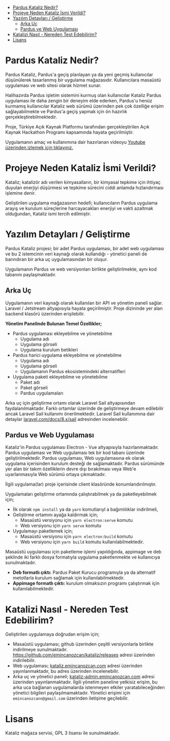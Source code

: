 - [Pardus Kataliz Nedir?](#pardus-kataliz-nedir)
- [Projeye Neden Kataliz İsmi Verildi?](#projeye-neden-kataliz-i̇smi-verildi)
- [Yazılım Detayları / Geliştirme](#yazılım-detayları--geliştirme)
  - [Arka Uç](#arka-uç)
  - [Pardus ve Web Uygulaması](#pardus-ve-web-uygulaması)
- [Katalizi Nasıl - Nereden Test Edebilirim?](#katalizi-nasıl---nereden-test-edebilirim)
- [Lisans](#lisans)

# Pardus Kataliz Nedir?

Pardus Kataliz, Pardus'a geçiş planlayan ya da yeni geçmiş kullanıcılar düşünülerek tasarlanmış bir uygulama mağazasıdır. Kullanıcılara masaüstü uygulaması ve web sitesi olarak hizmet sunar. 

Halihazırda Pardus işletim sistemini kurmuş olan kullanıcılar Kataliz Pardus uygulaması ile daha zengin bir deneyim elde ederken, Pardus'u henüz kurmamış kullanıcılar Kataliz web sürümü üzerinden pek çok özelliğe erişim sağlayabilmekte ve Pardus'a geçiş yapmak için ön hazırlık gerçekleştirebilmektedir. 

Proje, Türkiye Açık Kaynak Platformu tarafından gerçekleştirilen Açık Kaynak Hackathon Programı kapsamında hayata geçirilmiştir.

Uygulamanın amaç ve kullanımına dair hazırlanan videoyu [Youtube üzerinden izlemek için tıklayınız.](https://www.youtube.com/watch?v=FICAoZfK9Po)

# Projeye Neden Kataliz İsmi Verildi?

Kataliz; katalizör adı verilen kimyasalların, bir kimyasal tepkime için ihtiyaç duyulan enerjiyi düşürmesi ve tepkime sürecini ciddi anlamda hızlandırması işlemine denir.

Geliştirilen uygulama mağazasının hedefi; kullanıcıların Pardus uygulama arayış ve kurulum süreçlerine harcayacakları enerjiyi ve vakti azaltmak olduğundan, Kataliz ismi tercih edilmiştir.

# Yazılım Detayları / Geliştirme

Pardus Kataliz projesi; bir adet Pardus uygulaması, bir adet web uygulaması ve bu 2 istemcinin veri kaynağı olarak kullandığı - yönetici paneli de barındıran bir arka uç uygulamasından bir oluşur.

Uygulamanın Pardus ve web versiyonları birlikte geliştirilmekte, aynı kod tabanını paylaşmaktadır.

## Arka Uç

Uygulamanın veri kaynağı olarak kullanılan bir API ve yönetim paneli sağlar. Laravel / Jetstream altyapısıyla hayata geçirilmiştir. Proje dizininde yer alan backend klasörü üzerinden erişilebilir.

**Yönetim Panelinde Bulunan Temel Özellikler;**
* Pardus uygulaması ekleyebilme ve yönetebilme
  * Uygulama adı
  * Uygulama görseli
  * Uygulama kurulum betikleri
* Pardus harici uygulama ekleyebilme ve yönetebilme
  * Uygulama adı
  * Uygulama görseli
  * Uygulamanın Pardus ekosistemindeki alternatifleri
* Uygulama paketi ekleyebilme ve yönetebilme
  * Paket adı
  * Paket görseli
  * Pardus uygulamaları 

Arka uç için geliştirme ortamı olarak Laravel Sail altyapısından faydalanılmaktadır. Farklı ortamlar üzerinde de geliştirmeye devam edilebilir ancak Laravel Sail kullanımı önerilmektedir. Laravel Sail kullanımına dair detaylar [laravel.com/docs/8.x/sail](https://laravel.com/docs/8.x/sail) adresinden incelenebilir.

## Pardus ve Web Uygulaması

Kataliz'in Pardus uygulaması Electron - Vue altyapısıyla hazırlanmaktadır. Pardus uygulaması ve Web uygulaması tek bir kod tabanı üzerinde geliştirilmektedir. Pardus uygulaması, Web uygulamasına ek olarak uygulama içerisinden kurulum desteği de sağlamaktadır. Pardus sürümünde yer alan bir takım özelliklerin devre dışı bırakılması veya Web'e uyarlanmasıyla Web sürümü ortaya çıkmaktadır.

İlgili uygulama(lar) proje içerisinde client klasöründe konumlandırılmıştır. 

Uygulamaları geliştirme ortamında çalıştırabilmek ya da paketleyebilmek için;
  * İlk olarak `npm install` ya da `yarn` komutlarıyl a bağımlılıklar indirilmeli,
  * Geliştirme ortamını ayağa kaldırmak için;
    * Masaüstü versiyonu için `yarn electron:serve` komutu
    * Web versiyonu için `yarn serve` komutu
  * Uygulamayı paketlemek için;
    * Masaüstü versiyonu için `yarn electron:build` komutu
    * Web versiyonu için `yarn build` komutu
kullanılabilmektedir.

Masaüstü uygulaması için paketleme işlemi yapıldığında, appimage ve deb şeklinde iki farklı dosya formatıyla uygulama paketlenmekte ve kullanıcıya sunulmaktadır. 
* **Deb formatlı çıktı:** Pardus Paket Kurucu programıyla ya da alternatif metotlarla kurulum sağlamak için kullanılabilmektedir.
* **Appimage formatlı çıktı:** kurulum olmaksızın programı çalıştırmak için kullanılabilmektedir.

# Katalizi Nasıl - Nereden Test Edebilirim?

Geliştirilen uygulamaya doğrudan erişim için;

* Masaüstü uygulaması; github üzerinden çeşitli versiyonlarla birlikte indirilmeye sunulmaktadır. https://github.com/emincanozcan/kataliz/releases adresi üzerinden indirilebilir.
* Web uygulaması; [kataliz.emincanozcan.com](https://kataliz.emincanozcan.com) adresi üzerinden yayınlanmaktadır, bu adres üzerinden incelenebilir.
* Arka uç ve yönetici paneli; [kataliz-admin.emincanozcan.com](https://kataliz-admin.emincanozcan.com) adresi üzerinden yayınlanmaktadır. İlgili yönetim paneline yetkisiz erişim, bu arka uca bağlanan uygulamalarda istenmeyen etkiler yaratabileceğinden yönetici bilgileri paylaşılmamaktadır. Yönetici erişimi için `emincanozcann@gmail.com` üzerinden iletişime geçilebilir.

# Lisans

Kataliz mağaza servisi, GPL 3 lisansı ile sunulmaktadır.

